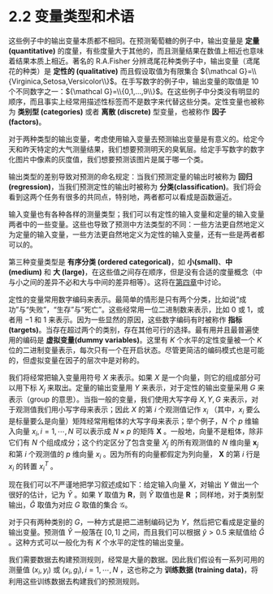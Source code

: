 # 2.2 变量类型和术语

这些例子中的输出变量本质都不相同。在预测葡萄糖的例子中，输出变量是 **定量 (quantitative)** 的度量，有些度量大于其他的，而且测量结果在数值上相近也意味着结果本质上相近。著名的 R.A.Fisher 分辨鸢尾花种类例子中，输出变量（鸢尾花的种类）是 **定性的 (qualitative)** 而且假设取值为有限集合 ${\mathcal G}=\\{Virginica,Setosa,Versicolor\\}$。在手写数字的例子中，输出变量的取值是 $10$ 个不同数字之一：${\mathcal G}=\\{0,1,...,9\\}$。在这些例子中分类没有明显的顺序，而且事实上经常用描述性标签而不是数字来代替这些分类。定性变量也被称为 **类别型 (categories)** 或者 **离散 (discrete)** 型变量，也被称作 **因子 (factors)**。

对于两种类型的输出变量，考虑使用输入变量去预测输出变量是有意义的。给定今天和昨天特定的大气测量结果，我们想要预测明天的臭氧层。给定手写数字的数字化图片中像素的灰度值，我们想要预测该图片是属于哪一个类。

输出类型的差别导致对预测的命名规定：当我们预测定量的输出时被称为 **回归 (regression)**，当我们预测定性的输出时被称为 **分类(classification)**。我们将会看到这两个任务有很多的共同点，特别地，两者都可以看成是函数逼近。

输入变量也有各种各样的测量类型；我们可以有定性的输入变量和定量的输入变量两者中的一些变量。这些也导致了预测中方法类型的不同：一些方法更自然地定义为定量的输入变量，一些方法更自然地定义为定性的输入变量，还有一些是两者都可以的。

第三种变量类型是 **有序分类 (ordered categorical)**，如 **小(small)**、**中 (medium)** 和 **大 (large)**，在这些值之间存在顺序，但是没有合适的度量概念（中与小之间的差异不必和大与中间的差异相等）。这将在[第四章](../04-Linear-Methods-for-Classification/4.1-Introduction/index.html)中讨论。

定性的变量常用数字编码来表示。最简单的情形是只有两个分类，比如说“成功”与“失败”，“生存”与“死亡”。这些经常用一位二进制数来表示，比如 $0$ 或 $1$，或者用 $-1$ 和 $1$ 来表示。因为一些显然的原因，这些数字编码有时被称作 **指标 (targets)**。当存在超过两个的类别，存在其他可行的选择。最有用并且最普遍使用的编码是 **虚拟变量(dummy variables)**。这里有 $K$ 个水平的定性变量被一个 $K$ 位的二进制变量表示，每次只有一个在开启状态。尽管更简洁的编码模式也是可能的，但虚拟变量在因子的层次中是对称的。

我们将经常把输入变量用符号 $X$ 来表示。如果 $X$ 是一个向量，则它的组成部分可以用下标 $X_j$ 来取出。定量的输出变量用 $Y$ 来表示，对于定性的输出变量采用 $G$ 来表示（group 的意思）。当指一般的变量，我们使用大写字母 $X,Y,G$ 来表示，对于观测值我们用小写字母来表示；因此 $X$ 的第 $i$ 个观测值记作 $x_i$ （其中，$x_i$ 要么是标量要么是向量）矩阵经常用粗体的大写字母来表示；举个例子，$N$ 个 $p$ 维输入向量 $x_i,i=1,\cdots,N$ 可以表示成 $N\times p$ 的矩阵 $\mathbf{X}$ 。一般地，向量不是粗体，除非它们有 $N$ 个组成成分；这个约定区分了包含变量 $X_j$ 的所有观测值的 $N$ 维向量 $\mathbf{x}_j$ 和第 $i$ 个观测值的 $p$ 维向量 $x_i$ 。因为所有的向量都假定为列向量， $\mathbf{X}$ 的第 $i$ 行是 $x_i$ 的转置 $x_i^T$ 。

现在我们可以不严谨地把学习叙述成如下：给定输入向量 $X$，对输出 $Y$ 做出一个很好的估计，记为 $\hat{Y}$ 。如果 $Y$ 取值为 $\mathbf{R}$，则 $\hat{Y}$ 取值也是 $\mathbf{R}$ ；同样地，对于类别型输出，$\hat{G}$ 取值为对应 $G$ 取值的集合 $\mathcal{G}$。

对于只有两种类别的 $G$，一种方式是把二进制编码记为 $Y$，然后把它看成是定量的输出变量。预测值 $\hat{Y}$ 一般落在 $[0,1]$ 之间，而且我们可以根据 $\hat{y} > 0.5$ 来赋值给 $\hat{G}$ 。这种方式可以一般化为有 $K$ 个水平的定性的输出变量。

我们需要数据去构建预测规则，经常是大量的数据。因此我们假设有一系列可用的测量值 $(x_i,y_i)$ 或 $(x_i,g_i),i=1,\cdots,N$ ，这也称之为 **训练数据 (training data)**，将利用这些训练数据去构建我们的预测规则。
